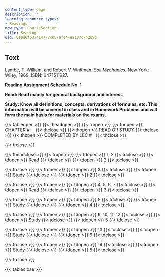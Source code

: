 ```yaml
---
content_type: page
description: ''
learning_resource_types:
- Readings
ocw_type: CourseSection
title: Readings
uid: 0ebd6f63-4147-2cb6-afe4-ea107c742b9b
---
```


Text
----

Lambe, T. William, and Robert V. Whitman. _Soil Mechanics._ New York: Wiley, 1969. ISBN: 0471511927.

**Reading Assignment Schedule No. 1**

**Read: Read mainly for general background and interest.**

**Study: Know all definitions, concepts, derivations of formulas, etc. This information will be covered in class and in Homework Problems and will form the main basis for materials on the exams.**

{{< tableopen >}}
{{< theadopen >}}
{{< tropen >}}
{{< thopen >}}
CHAPTER #    
{{< thclose >}}
{{< thopen >}}
READ OR STUDY
{{< thclose >}}
{{< thopen >}}
COMPLETED BY LEC #  
{{< thclose >}}

{{< trclose >}}

{{< theadclose >}}
{{< tropen >}}
{{< tdopen >}}
1, 2
{{< tdclose >}}
{{< tdopen >}}
Read
{{< tdclose >}}
{{< tdopen >}}
2
{{< tdclose >}}

{{< trclose >}}
{{< tropen >}}
{{< tdopen >}}
3
{{< tdclose >}}
{{< tdopen >}}
Study
{{< tdclose >}}
{{< tdopen >}}
2
{{< tdclose >}}

{{< trclose >}}
{{< tropen >}}
{{< tdopen >}}
4, 5, 6, 7
{{< tdclose >}}
{{< tdopen >}}
Read
{{< tdclose >}}
{{< tdopen >}}
3
{{< tdclose >}}

{{< trclose >}}
{{< tropen >}}
{{< tdopen >}}
8
{{< tdclose >}}
{{< tdopen >}}
Study
{{< tdclose >}}
{{< tdopen >}}
4
{{< tdclose >}}

{{< trclose >}}
{{< tropen >}}
{{< tdopen >}}
9, 10, 11, 12
{{< tdclose >}}
{{< tdopen >}}
Study
{{< tdclose >}}
{{< tdopen >}}
5
{{< tdclose >}}

{{< trclose >}}
{{< tropen >}}
{{< tdopen >}}
13
{{< tdclose >}}
{{< tdopen >}}
Study
{{< tdclose >}}
{{< tdopen >}}
6
{{< tdclose >}}

{{< trclose >}}
{{< tropen >}}
{{< tdopen >}}
14
{{< tdclose >}}
{{< tdopen >}}
Study
{{< tdclose >}}
{{< tdopen >}}
8
{{< tdclose >}}

{{< trclose >}}

{{< tableclose >}}